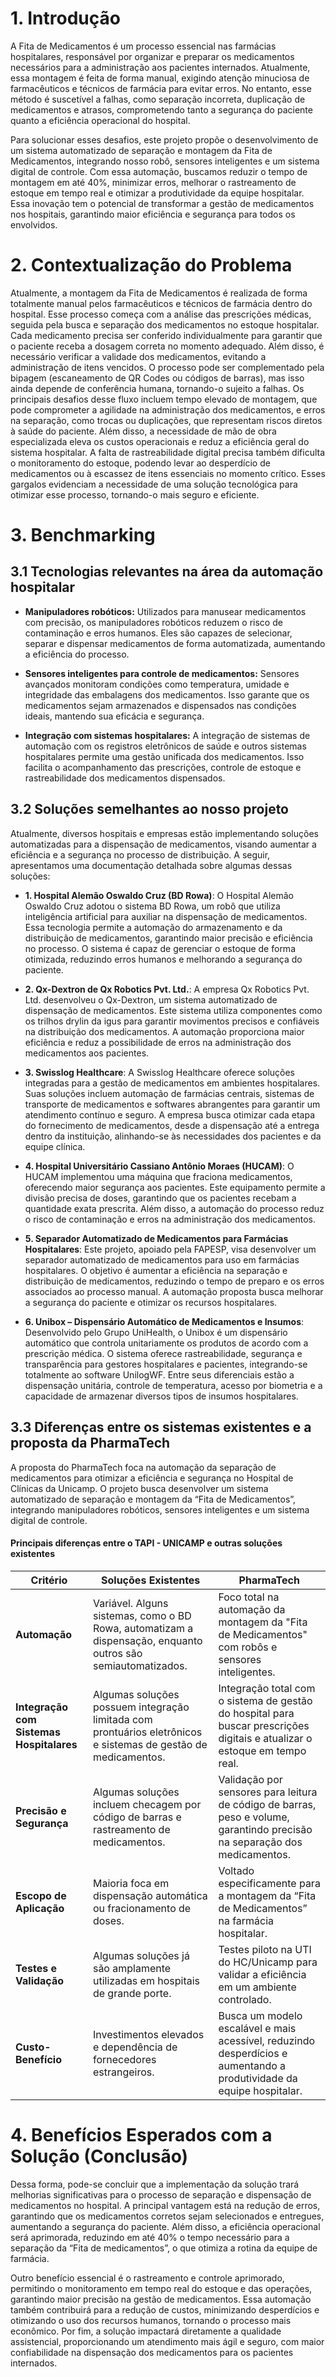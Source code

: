 
 # 1. Introdução
A Fita de Medicamentos é um processo essencial nas farmácias hospitalares, responsável por organizar e preparar os medicamentos necessários para a administração aos pacientes internados. Atualmente, essa montagem é feita de forma manual, exigindo atenção minuciosa de farmacêuticos e técnicos de farmácia para evitar erros. No entanto, esse método é suscetível a falhas, como separação incorreta, duplicação de medicamentos e atrasos, comprometendo tanto a segurança do paciente quanto a eficiência operacional do hospital.

Para solucionar esses desafios, este projeto propõe o desenvolvimento de um sistema automatizado de separação e montagem da Fita de Medicamentos, integrando nosso robô, sensores inteligentes e um sistema digital de controle. Com essa automação, buscamos reduzir o tempo de montagem em até 40%, minimizar erros, melhorar o rastreamento de estoque em tempo real e otimizar a produtividade da equipe hospitalar. Essa inovação tem o potencial de transformar a gestão de medicamentos nos hospitais, garantindo maior eficiência e segurança para todos os envolvidos.

# 2. Contextualização do Problema
Atualmente, a montagem da Fita de Medicamentos é realizada de forma totalmente manual pelos farmacêuticos e técnicos de farmácia dentro do hospital. Esse processo começa com a análise das prescrições médicas, seguida pela busca e separação dos medicamentos no estoque hospitalar. Cada medicamento precisa ser conferido individualmente para garantir que o paciente receba a dosagem correta no momento adequado. Além disso, é necessário verificar a validade dos medicamentos, evitando a administração de itens vencidos. O processo pode ser complementado pela bipagem (escaneamento de QR Codes ou códigos de barras), mas isso ainda depende de conferência humana, tornando-o sujeito a falhas.
Os principais desafios desse fluxo incluem tempo elevado de montagem, que pode comprometer a agilidade na administração dos medicamentos, e erros na separação, como trocas ou duplicações, que representam riscos diretos à saúde do paciente. Além disso, a necessidade de mão de obra especializada eleva os custos operacionais e reduz a eficiência geral do sistema hospitalar. A falta de rastreabilidade digital precisa também dificulta o monitoramento do estoque, podendo levar ao desperdício de medicamentos ou à escassez de itens essenciais no momento crítico. Esses gargalos evidenciam a necessidade de uma solução tecnológica para otimizar esse processo, tornando-o mais seguro e eficiente.

# 3. Benchmarking

## 3.1 Tecnologias relevantes na área da automação hospitalar

* **Manipuladores robóticos:** Utilizados para manusear medicamentos com precisão, os manipuladores robóticos reduzem o risco de contaminação e erros humanos. Eles são capazes de selecionar, separar e dispensar medicamentos de forma automatizada, aumentando a eficiência do processo.

* **Sensores inteligentes para controle de medicamentos:** Sensores avançados monitoram condições como temperatura, umidade e integridade das embalagens dos medicamentos. Isso garante que os medicamentos sejam armazenados e dispensados nas condições ideais, mantendo sua eficácia e segurança.

* **Integração com sistemas hospitalares:** A integração de sistemas de automação com os registros eletrônicos de saúde e outros sistemas hospitalares permite uma gestão unificada dos medicamentos. Isso facilita o acompanhamento das prescrições, controle de estoque e rastreabilidade dos medicamentos dispensados.

## 3.2 Soluções semelhantes ao nosso projeto
Atualmente, diversos hospitais e empresas estão implementando soluções automatizadas para a dispensação de medicamentos, visando aumentar a eficiência e a segurança no processo de distribuição. A seguir, apresentamos uma documentação detalhada sobre algumas dessas soluções:

* **1. Hospital Alemão Oswaldo Cruz (BD Rowa)**: O Hospital Alemão Oswaldo Cruz adotou o sistema BD Rowa, um robô que utiliza inteligência artificial para auxiliar na dispensação de medicamentos. Essa tecnologia permite a automação do armazenamento e da distribuição de medicamentos, garantindo maior precisão e eficiência no processo. O sistema é capaz de gerenciar o estoque de forma otimizada, reduzindo erros humanos e melhorando a segurança do paciente.

* **2. Qx-Dextron de Qx Robotics Pvt. Ltd.**: A empresa Qx Robotics Pvt. Ltd. desenvolveu o Qx-Dextron, um sistema automatizado de dispensação de medicamentos. Este sistema utiliza componentes como os trilhos drylin da igus para garantir movimentos precisos e confiáveis na distribuição dos medicamentos. A automação proporciona maior eficiência e reduz a possibilidade de erros na administração dos medicamentos aos pacientes.

* **3. Swisslog Healthcare**: A Swisslog Healthcare oferece soluções integradas para a gestão de medicamentos em ambientes hospitalares. Suas soluções incluem automação de farmácias centrais, sistemas de transporte de medicamentos e softwares abrangentes para garantir um atendimento contínuo e seguro. A empresa busca otimizar cada etapa do fornecimento de medicamentos, desde a dispensação até a entrega dentro da instituição, alinhando-se às necessidades dos pacientes e da equipe clínica.

* **4. Hospital Universitário Cassiano Antônio Moraes (HUCAM)**: O HUCAM implementou uma máquina que fraciona medicamentos, oferecendo maior segurança aos pacientes. Este equipamento permite a divisão precisa de doses, garantindo que os pacientes recebam a quantidade exata prescrita. Além disso, a automação do processo reduz o risco de contaminação e erros na administração dos medicamentos.

* **5. Separador Automatizado de Medicamentos para Farmácias Hospitalares**: Este projeto, apoiado pela FAPESP, visa desenvolver um separador automatizado de medicamentos para uso em farmácias hospitalares. O objetivo é aumentar a eficiência na separação e distribuição de medicamentos, reduzindo o tempo de preparo e os erros associados ao processo manual. A automação proposta busca melhorar a segurança do paciente e otimizar os recursos hospitalares.

* **6. Unibox – Dispensário Automático de Medicamentos e Insumos**: Desenvolvido pelo Grupo UniHealth, o Unibox é um dispensário automático que controla unitariamente os produtos de acordo com a prescrição médica. O sistema oferece rastreabilidade, segurança e transparência para gestores hospitalares e pacientes, integrando-se totalmente ao software UnilogWF. Entre seus diferenciais estão a dispensação unitária, controle de temperatura, acesso por biometria e a capacidade de armazenar diversos tipos de insumos hospitalares.

## 3.3 Diferenças entre os sistemas existentes e a proposta da PharmaTech

A proposta do PharmaTech foca na automação da separação de medicamentos para otimizar a eficiência e segurança no Hospital de Clínicas da Unicamp. O projeto busca desenvolver um sistema automatizado de separação e montagem da “Fita de Medicamentos”, integrando manipuladores robóticos, sensores inteligentes e um sistema digital de controle.

#### **Principais diferenças entre o TAPI - UNICAMP e outras soluções existentes**
| **Critério** | **Soluções Existentes** | **PharmaTech** |
|-------------|-----------------------|--------------------|
| **Automação** | Variável. Alguns sistemas, como o BD Rowa, automatizam a dispensação, enquanto outros são semiautomatizados. | Foco total na automação da montagem da "Fita de Medicamentos" com robôs e sensores inteligentes. |
| **Integração com Sistemas Hospitalares** | Algumas soluções possuem integração limitada com prontuários eletrônicos e sistemas de gestão de medicamentos. | Integração total com o sistema de gestão do hospital para buscar prescrições digitais e atualizar o estoque em tempo real. |
| **Precisão e Segurança** | Algumas soluções incluem checagem por código de barras e rastreamento de medicamentos. | Validação por sensores para leitura de código de barras, peso e volume, garantindo precisão na separação dos medicamentos. |
| **Escopo de Aplicação** | Maioria foca em dispensação automática ou fracionamento de doses. | Voltado especificamente para a montagem da “Fita de Medicamentos” na farmácia hospitalar. |
| **Testes e Validação** | Algumas soluções já são amplamente utilizadas em hospitais de grande porte. | Testes piloto na UTI do HC/Unicamp para validar a eficiência em um ambiente controlado. |
| **Custo-Benefício** | Investimentos elevados e dependência de fornecedores estrangeiros. | Busca um modelo escalável e mais acessível, reduzindo desperdícios e aumentando a produtividade da equipe hospitalar. |

# 4. Benefícios Esperados com a Solução (Conclusão)

Dessa forma, pode-se concluir que a implementação da solução trará melhorias significativas para o processo de separação e dispensação de medicamentos no hospital. A principal vantagem está na redução de erros, garantindo que os medicamentos corretos sejam selecionados e entregues, aumentando a segurança do paciente. Além disso, a eficiência operacional será aprimorada, reduzindo em até 40% o tempo necessário para a separação da “Fita de medicamentos”, o que otimiza a rotina da equipe de farmácia.

Outro benefício essencial é o rastreamento e controle aprimorado, permitindo o monitoramento em tempo real do estoque e das operações, garantindo maior precisão na gestão de medicamentos. Essa automação também contribuirá para a redução de custos, minimizando desperdícios e otimizando o uso dos recursos humanos, tornando o processo mais econômico. Por fim, a solução impactará diretamente a qualidade assistencial, proporcionando um atendimento mais ágil e seguro, com maior confiabilidade na dispensação dos medicamentos para os pacientes internados.